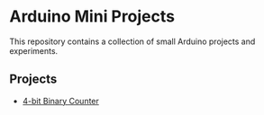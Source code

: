 # Arduino Mini Projects

This repository contains a collection of small Arduino projects and experiments.

## Projects

- [4-bit Binary Counter](4bit-binary-counter/)
